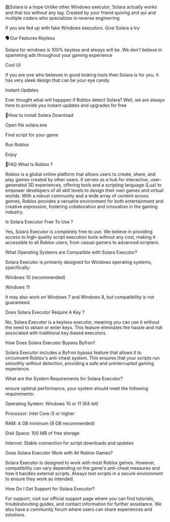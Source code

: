 磊Solara is a hope Unlike other Windows executor, Solara actually works and that too without any lag. Created by your friend quiving and qui and multiple coders who specializes in reverse enginerring

If you are fed up with fake Windows executors. Give Solara a try

🗣️Our Features Keyless

Solara for windows is 100% keyless and always will be. We don’t believe in spamming ads throughout your gaming experience

Cool UI

If you are one who believes in good looking tools then Solara is for you. It has very sleek design that can be your eye candy

Instant Updates

Ever thought what will happpen if Roblox detect Solara? Well, we are always here to provide you instant updates and upgrades for free

🌌How to install Solara Download

Open file solara.exe

Find script for your game

Run Roblox

Enjoy

🌙FAQ What Is Roblox ?

Roblox is a global online platform that allows users to create, share, and play games created by other users. It serves as a hub for interactive, user-generated 3D experiences, offering tools and a scripting language (Lua) to empower developers of all skill levels to design their own games and virtual worlds. With a robust community and a wide array of content across genres, Roblox provides a versatile environment for both entertainment and creative expression, fostering collaboration and innovation in the gaming industry.

Is Solara Executor Free To Use ?

Yes, Solara Executor is completely free to use. We believe in providing access to high-quality script execution tools without any cost, making it accessible to all Roblox users, from casual gamers to advanced scripters.

What Operating Systems are Compatible with Solara Executor?

Solara Executor is primarily designed for Windows operating systems, specifically:

Windows 10 (recommended)

Windows 11

It may also work on Windows 7 and Windows 8, but compatibility is not guaranteed.

Does Solara Executor Require A Key ?

No, Solara Executor is a keyless executor, meaning you can use it without the need to obtain or enter keys. This feature eliminates the hassle and risk associated with traditional key-based executors.

How Does Solara Executor Bypass Byfron?

Solara Executor includes a Byfron bypass feature that allows it to circumvent Roblox's anti-cheat system. This ensures that your scripts run smoothly without detection, providing a safe and uninterrupted gaming experience.

What are the System Requirements for Solara Executor?

ensure optimal performance, your system should meet the following requirements:

Operating System: Windows 10 or 11 (64-bit)

Processor: Intel Core i3 or higher

RAM: 4 GB minimum (8 GB recommended)

Disk Space: 100 MB of free storage

Internet: Stable connection for script downloads and updates

Does Solara Executor Work with All Roblox Games?

Solara Executor is designed to work with most Roblox games. However, compatibility can vary depending on the game's anti-cheat measures and how it handles external scripts. Always test scripts in a secure environment to ensure they work as intended.

How Do I Get Support for Solara Executor?

For support, visit our official support page where you can find tutorials, troubleshooting guides, and contact information for further assistance. We also have a community forum where users can share experiences and solutions.
